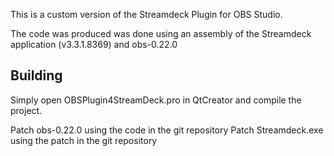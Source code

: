 
This is a custom version of the Streamdeck Plugin for OBS Studio.

The code was produced was done using an assembly of the Streamdeck application (v3.3.1.8369)
and obs-0.22.0

## Building

Simply open OBSPlugin4StreamDeck.pro in QtCreator and compile the project.

Patch obs-0.22.0 using the code in the git repository
Patch Streamdeck.exe using the patch in the git repository